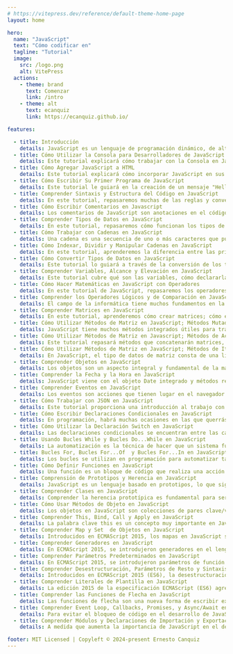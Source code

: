 ```yaml
---
# https://vitepress.dev/reference/default-theme-home-page
layout: home

hero:
  name: "JavaScript"
  text: "Cómo codificar en"
  tagline: "Tutorial"
  image:
    src: /logo.png
    alt: VitePress
  actions:
    - theme: brand
      text: Comenzar
      link: /intro
    - theme: alt
      text: ecanquiz
      link: https://ecanquiz.github.io/

features:

  - title: Introducción
    details: JavaScript es un lenguaje de programación dinámico, de alto nivel y basado en objetos, muy utilizado como herramienta para hacer que las páginas web sean interactivas.
  - title: Cómo Utilizar la Consola para Desarrolladores de JavaScript
    details: Este tutorial explicará cómo trabajar con la Consola en JavaScript dentro del contexto de un navegador y brindará una descripción general de otras herramientas de desarrollo integradas que puede utilizar como parte de su proceso de desarrollo web.
  - title: Cómo Agregar JavaScript a HTML
    details: Este tutorial explicará cómo incorporar JavaScript en sus archivos web, tanto en línea en un documento HTML como en un archivo separado.
  - title: Cómo Escribir Su Primer Programa de JavaScript
    details: Este tutorial le guiará en la creación de un mensaje "Hello, World!" programa en JavaScript. Para hacer el programa más interesante, modificaremos el tradicional programa "Hello, World!" para que pida al usuario su nombre. Luego usaremos el nombre en un saludo. Cuando haya terminado con este tutorial, tendrá un mensaje interactivo programa "Hello, World!".
  - title: Comprender Sintaxis y Estructura del Código en JavaScript
    details: En este tutorial, repasaremos muchas de las reglas y convenciones de la sintaxis y la estructura del código de JavaScript.
  - title: Cómo Escribir Comentarios en Javascript
    details: Los comentarios de JavaScript son anotaciones en el código fuente de un programa que el intérprete ignora y, por lo tanto, no tienen ningún efecto en la salida real del código. Los comentarios pueden ser de gran ayuda para explicar la intención de lo que es o debería hacer su código.
  - title: Comprender Tipos de Datos en JavaScript
    details: En este tutorial, repasaremos cómo funcionan los tipos de datos en JavaScript, así como los tipos de datos importantes nativos del lenguaje.
  - title: Cómo Trabajar con Cadenas en JavaScript
    details: Una cadena es una secuencia de uno o más caracteres que pueden consistir en letras, números o símbolos. Las cadenas en JavaScript son tipos de datos primitivos e inmutables, lo que significa que no cambian. Como las cadenas son la forma en que mostramos y trabajamos con el texto, y el texto es nuestro principal...
  - title: Cómo Indexar, Dividir y Manipular Cadenas en JavaScript
    details: En este tutorial, aprenderemos la diferencia entre las primitivas de cadena y el objeto String, cómo se indexan las cadenas, cómo acceder a los caracteres de una cadena y las propiedades y métodos comunes utilizados en las cadenas.
  - title: Cómo Convertir Tipos de Datos en JavaScript
    details: Este tutorial lo guiará a través de la conversión de los tipos de datos primitivos de JavaScript, incluidos números, cadenas y booleanos.
  - title: Comprender Variables, Alcance y Elevación en JavaScript
    details: Este tutorial cubre qué son las variables, cómo declararlas y nombrarlas, y también analiza más de cerca la diferencia entre var, let y const. También repasa los efectos de elevación y la importancia del alcance global y local para el comportamiento de una variable.
  - title: Cómo Hacer Matemáticas en JavaScript con Operadores
    details: En este tutorial de JavaScript, repasaremos los operadores aritméticos, los operadores de asignación y el orden de las operaciones utilizadas con tipos de datos numéricos.
  - title: Comprender los Operadores Lógicos y de Comparación en JavaScript
    details: El campo de la informática tiene muchos fundamentos en la lógica matemática. Si está familiarizado con la lógica, sabrá que implica tablas de verdad, álgebra booleana y comparaciones para determinar la igualdad o la diferencia. El lenguaje de programación JavaScript utiliza operadores...
  - title: Comprender Matrices en JavaScript
    details: En este tutorial, aprenderemos cómo crear matrices; cómo están indexados; cómo agregar, modificar, eliminar o acceder a elementos en una matriz; y cómo recorrer matrices.
  - title: Cómo Utilizar Métodos de Matriz en JavaScript; Métodos Mutadores
    details: JavaScript tiene muchos métodos integrados útiles para trabajar con matrices. Los métodos que modifican la matriz original se conocen como métodos mutadores y los métodos que devuelven un nuevo valor o representación se conocen como métodos de acceso. En este tutorial, nos centraremos en los métodos mutadores.
  - title: Cómo Utilizar Métodos de Matriz en Javascript; Métodos de Acceso
    details: Este tutorial repasará métodos que concatenarán matrices, convertirán matrices en cadenas, copiarán partes de una matriz en una nueva matriz y encontrarán los índices de las matrices.
  - title: Cómo Utilizar Métodos de Matriz en JavaScript; Métodos de Iteración
    details: En JavaScript, el tipo de datos de matriz consta de una lista de elementos. Hay muchos métodos integrados útiles disponibles para que los desarrolladores de JavaScript trabajen con matrices. En este tutorial, usaremos métodos de iteración para recorrer matrices, realizar funciones en cada elemento de una matriz, filtrar los resultados deseados de una matriz, reducir los elementos de la matriz a un solo valor y buscar en matrices para encontrar valores o índices.
  - title: Comprender Objetos en JavaScript
    details: Los objetos son un aspecto integral y fundamental de la mayoría de los programas JavaScript. Por ejemplo, un objeto de cuenta de usuario puede contener datos como nombres de usuario, contraseñas y direcciones de correo electrónico. Otro caso de uso común es el carrito de compras de una plataforma de compras web que podría consistir en una serie de muchos objetos que contienen toda la información pertinente para cada artículo, como el nombre, el precio y el peso para la información de envío. Una lista de tareas pendientes es otra aplicación común que puede consistir en objetos.
  - title: Comprender la Fecha y la Hora en JavaScript
    details: JavaScript viene con el objeto Date integrado y métodos relacionados. Este tutorial explicará cómo formatear y usar la fecha y la hora en JavaScript.
  - title: Comprender Eventos en JavaScript
    details: Los eventos son acciones que tienen lugar en el navegador y que pueden ser iniciadas por el usuario o por el propio navegador. En este artículo de JavaScript, repasaremos los controladores de eventos, los detectores de eventos y los objetos de eventos. También repasaremos tres formas diferentes de escribir código para manejar eventos y algunos de los eventos más comunes. Al conocer los eventos, podrá crear una experiencia web más interactiva para los usuarios finales.
  - title: Cómo Trabajar con JSON en JavaScript
    details: Este tutorial proporciona una introducción al trabajo con JSON en JavaScript. Algunos casos de uso generales de JSON incluyen; almacenar datos, generar datos a partir de la entrada del usuario, transferir datos del servidor al cliente y viceversa, configurar y verificar datos.
  - title: Cómo Escribir Declaraciones Condicionales en JavaScript
    details: En programación, habrá muchas ocasiones en las que querrás ejecutar diferentes bloques de código dependiendo de la entrada del usuario u otros factores. Como ejemplo, es posible que desee enviar un formulario si cada campo se completa correctamente, pero es posible que desee evitar que ese formulario...
  - title: Cómo Utilizar la Declaración Switch en JavaScript
    details: Las declaraciones condicionales se encuentran entre las características más útiles y comunes de todos los lenguajes de programación. "Cómo escribir declaraciones condicionales en JavaScript" describe cómo utilizar...
  - title: Usando Bucles While y Bucles Do...While en JavaScript
    details: La automatización es la técnica de hacer que un sistema funcione automáticamente; En programación, utilizamos bucles para automatizar tareas repetitivas. Los bucles son una de las características más útiles de los lenguajes de programación, y en este artículo aprenderemos sobre while y do... while...
  - title: Bucles For, Bucles For...Of  y Bucles For...In en JavaScript
    details: Los bucles se utilizan en programación para automatizar tareas repetitivas. En este tutorial, aprenderemos sobre la declaración for, incluidas las declaraciones for…of y for…in, que son elementos esenciales del lenguaje de programación JavaScript.
  - title: Cómo Definir Funciones en JavaScript
    details: Una función es un bloque de código que realiza una acción o devuelve un valor. Las funciones son códigos personalizados definidos por programadores que son reutilizables y, por lo tanto, pueden hacer que sus programas sean más modulares y eficientes. En este tutorial, aprenderemos varias formas de definir un…
  - title: Comprensión de Prototipos y Herencia en JavaScript
    details: JavaScript es un lenguaje basado en prototipos, lo que significa que las propiedades y métodos de los objetos se pueden compartir a través de objetos generalizados que tienen la capacidad de clonarse y ampliarse. Esto se conoce como herencia prototípica y difiere de la herencia de clases. Entre los populares…
  - title: Comprender Clases en JavaScript
    details: Comprender la herencia prototípica es fundamental para ser un desarrollador de JavaScript eficaz. Estar familiarizado con las clases es extremadamente útil, ya que las bibliotecas de JavaScript populares como React hacen uso frecuente de la sintaxis de clases.   
  - title: Cómo Usar Métodos de Objeto en JavaScript
    details: Los objetos en JavaScript son colecciones de pares clave/valor. Los valores pueden consistir en propiedades y métodos, y pueden contener todos los demás tipos de datos de JavaScript, como cadenas,...
  - title: Comprender This, Bind, Call y Apply en JavaScript
    details: La palabra clave this es un concepto muy importante en JavaScript y también particularmente confuso tanto para los nuevos desarrolladores como para aquellos que tienen experiencia en otros lenguajes de programación. En JavaScript, this es una referencia a un objeto. En este artículo, aprenderá a qué se refiere this según el contexto y cómo puede usar los métodos bind, call y apply para determinar explícitamente el valor de this.
  - title: Comprender Map y Set  de Objetos en JavaScript
    details: Introducidos en ECMAScript 2015, los mapas en JavaScript son colecciones ordenadas de pares clave/valor, y los conjuntos son colecciones de valores únicos. En este artículo, repasará los objetos Map y Set, qué los hace similares o diferentes a Objects y Arrays, las propiedades y métodos disponibles para ellos y ejemplos de algunos usos prácticos.
  - title: Comprender Generadores en JavaScript
    details: En ECMAScript 2015, se introdujeron generadores en el lenguaje JavaScript. Un generador es un proceso que se puede pausar y reanudar y puede generar múltiples valores. Pueden mantener el estado, proporcionando una forma eficiente de crear iteradores y son capaces de manejar infinitos flujos de datos. En este artículo, cubriremos cómo crear funciones generadoras, cómo iterar sobre objetos Generator, la diferencia entre rendimiento y retorno dentro de un generador y otros aspectos del trabajo con generadores.
  - title: Comprender Parámetros Predeterminados en JavaScript
    details: En ECMAScript 2015, se introdujeron parámetros de función predeterminados en el lenguaje de programación JavaScript. Estos permiten a los desarrolladores inicializar una función con valores predeterminados si los argumentos no se proporcionan a la llamada de función. Inicializar los parámetros de la función de esta manera hará que sus funciones sean más fáciles de leer y lo ayudará a evitar errores causados ​​por argumentos indefinidos y la desestructuración de objetos que no existen. En este artículo, aprenderá a utilizar los parámetros predeterminados.
  - title: Comprender Desestructuración, Parámetros de Resto y Sintaxis Propagada en JavaScript
    details: Introducidos en ECMAScript 2015 (ES6), la desestructuración, los parámetros de resto y la sintaxis propagada brindan formas más directas de acceder a los miembros de una matriz o un objeto, y pueden hacer que trabajar con estructuras de datos sea más rápido y conciso. En este artículo, aprenderá cómo desestructurar objetos y matrices en JavaScript, cómo usar el operador de propagación para descomprimir objetos y matrices y cómo usar parámetros de resto en llamadas a funciones.
  - title: Comprender Literales de Plantilla en JavaScript
    details: La edición 2015 de la especificación ECMAScript (ES6) agregó literales de plantilla al lenguaje JavaScript. Los literales de plantilla son una nueva forma de crear cadenas en JavaScript que agrega muchas capacidades nuevas y poderosas, como la creación de cadenas de varias líneas, el uso de marcadores de posición para incrustar expresiones en una cadena y el análisis de expresiones de cadena dinámicas con literales de plantilla etiquetados. En este artículo, repasará las diferencias entre cadenas entre comillas simples o dobles y literales de plantilla.
  - title: Comprender las Funciones de Flecha en JavaScript
    details: Las funciones de flecha son una nueva forma de escribir expresiones de funciones anónimas en JavaScript y son similares a las funciones lambda en otros lenguajes de programación como Python. Se diferencian de las funciones tradicionales en la forma en que se determina su alcance y en cómo se expresa su sintaxis, y son particularmente útiles cuando se pasa una función como parámetro a una función de orden superior, como un método iterador de matriz. En este artículo, encontrará ejemplos del comportamiento y la sintaxis de la función de flecha.
  - title: Comprender Event Loop, Callbacks, Promises, y Async/Await en JavaScript
    details: Para evitar el bloqueo de código en el desarrollo de JavaScript, se deben utilizar técnicas de codificación asincrónica para operaciones que requieren mucho tiempo, como las solicitudes de red realizadas desde API web como Fetch. En este artículo, se tratarán los fundamentos de la programación asincrónica, se le enseñará sobre el bucle de eventos, la forma original de tratar el comportamiento asincrónico a través de devoluciones de llamadas, la incorporación de promesas en ECMAScript 2015 (ES6) actualizada y la práctica moderna de usar async/await.
  - title: Comprender Módulos y Declaraciones de Importación y Exportación en JavaScript
    details: A medida que aumenta la importancia de JavaScript en el desarrollo web, existe una mayor necesidad de utilizar código de terceros para tareas comunes, dividir el código en archivos modulares y evitar contaminar el espacio de nombres global. Para tener esto en cuenta, ECMAScript 2015 (ES6) introdujo módulos en el lenguaje JavaScript, lo que permitió el uso de declaraciones de importación y exportación. En este tutorial, aprenderá qué es un módulo de JavaScript y cómo utilizar la importación y exportación para organizar su código.

footer: MIT Licensed | Copyleft © 2024-present Ernesto Canquiz
---
```


